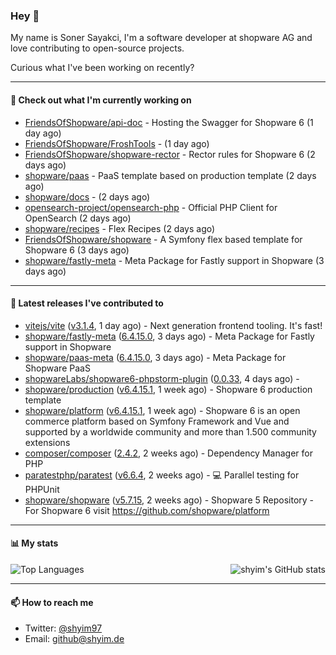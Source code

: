 ### Hey 👋

My name is Soner Sayakci, I'm a software developer at shopware AG and love contributing to open-source projects.

Curious what I've been working on recently?

---

#### 👷 Check out what I'm currently working on

- [FriendsOfShopware/api-doc](https://github.com/FriendsOfShopware/api-doc) - Hosting the Swagger for Shopware 6 (1 day ago)
- [FriendsOfShopware/FroshTools](https://github.com/FriendsOfShopware/FroshTools) -  (1 day ago)
- [FriendsOfShopware/shopware-rector](https://github.com/FriendsOfShopware/shopware-rector) - Rector rules for Shopware 6 (2 days ago)
- [shopware/paas](https://github.com/shopware/paas) - PaaS template based on production template (2 days ago)
- [shopware/docs](https://github.com/shopware/docs) -  (2 days ago)
- [opensearch-project/opensearch-php](https://github.com/opensearch-project/opensearch-php) - Official PHP Client for OpenSearch (2 days ago)
- [shopware/recipes](https://github.com/shopware/recipes) - Flex Recipes (2 days ago)
- [FriendsOfShopware/shopware](https://github.com/FriendsOfShopware/shopware) - A Symfony flex based template for Shopware 6 (3 days ago)
- [shopware/fastly-meta](https://github.com/shopware/fastly-meta) - Meta Package for Fastly support in Shopware (3 days ago)

---

#### 🔭 Latest releases I've contributed to

- [vitejs/vite](https://github.com/vitejs/vite) ([v3.1.4](https://github.com/vitejs/vite/releases/tag/v3.1.4), 1 day ago) - Next generation frontend tooling. It&#39;s fast!
- [shopware/fastly-meta](https://github.com/shopware/fastly-meta) ([6.4.15.0](https://github.com/shopware/fastly-meta/releases/tag/6.4.15.0), 3 days ago) - Meta Package for Fastly support in Shopware
- [shopware/paas-meta](https://github.com/shopware/paas-meta) ([6.4.15.0](https://github.com/shopware/paas-meta/releases/tag/6.4.15.0), 3 days ago) - Meta Package for Shopware PaaS
- [shopwareLabs/shopware6-phpstorm-plugin](https://github.com/shopwareLabs/shopware6-phpstorm-plugin) ([0.0.33](https://github.com/shopwareLabs/shopware6-phpstorm-plugin/releases/tag/0.0.33), 4 days ago) - 
- [shopware/production](https://github.com/shopware/production) ([v6.4.15.1](https://github.com/shopware/production/releases/tag/v6.4.15.1), 1 week ago) - Shopware 6 production template
- [shopware/platform](https://github.com/shopware/platform) ([v6.4.15.1](https://github.com/shopware/platform/releases/tag/v6.4.15.1), 1 week ago) - Shopware 6 is an open commerce platform based on Symfony Framework and Vue and supported by a worldwide community and more than 1.500 community extensions
- [composer/composer](https://github.com/composer/composer) ([2.4.2](https://github.com/composer/composer/releases/tag/2.4.2), 2 weeks ago) - Dependency Manager for PHP
- [paratestphp/paratest](https://github.com/paratestphp/paratest) ([v6.6.4](https://github.com/paratestphp/paratest/releases/tag/v6.6.4), 2 weeks ago) - :computer: Parallel testing for PHPUnit
- [shopware/shopware](https://github.com/shopware/shopware) ([v5.7.15](https://github.com/shopware/shopware/releases/tag/v5.7.15), 2 weeks ago) - Shopware 5 Repository - For Shopware 6 visit https://github.com/shopware/platform

---

#### 📊 My stats

<img align="right" alt="shyim's GitHub stats" src="https://github-readme-stats.vercel.app/api?username=shyim&count_private=1&show_icons=true&" />

![Top Languages](https://github-readme-stats.vercel.app/api/top-langs/?username=shyim)

---

#### 📫 How to reach me

- Twitter: [@shyim97](https://twitter.com/shyim97)
- Email: [github@shyim.de](mailto://github@shyim.de)
